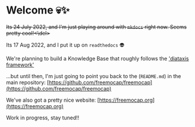 # Welcome 💀✨

<del>Its 24 July 2022, and I'm just playing around with `mkdocs` right now. Seems pretty cool!<\del>

Its 17 Aug 2022, and I put it up on `readthedocs` 👽

We're planning to build a Knowledge Base that roughly follows the ['diataxis framework'](https://diataxis.fr/)

...but until then, I'm just going to point you back to the (`README.md`) in the main repository:
[https://github.com/freemocap/freemocap](https://github.com/freemocap/freemocap)

We've also got a pretty nice website:
[https://freemocap.org](https://freemocap.org)

Work in progress, stay tuned!!
